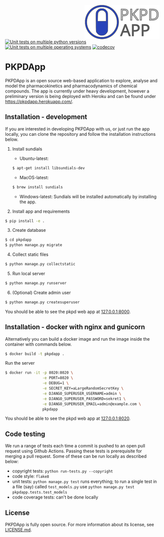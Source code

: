 <a href="https://pkpdapp.herokuapp.com">
    <img src="./pkpdapp/pkpdapp/static/images/logo_pkpdapp_with_text_no_boundary.svg" alt="PKPDApp logo" align="right">
</a>

[![Unit tests on multiple python versions](https://github.com/pkpdapp-team/pkpdapp/workflows/Unit%20tests%20(python%20versions)/badge.svg)](https://github.com/pkpdapp-team/pkpdapp/actions)
[![Unit tests on multiple operating systems](https://github.com/pkpdapp-team/pkpdapp/workflows/Unit%20tests%20(OS%20versions)/badge.svg)](https://github.com/pkpdapp-team/pkpdapp/actions)
[![codecov](https://codecov.io/gh/pkpdapp-team/pkpdapp/branch/master/graph/badge.svg)](https://codecov.io/gh/pkpdapp-team/pkpdapp)

# PKPDApp

PKPDApp is an open source web-based application to explore, analyse and model the pharmacokinetics and pharmacodynamics of chemical compounds. The app is currently under heavy development, however a preliminary version is being deployed with Heroku and can be found under https://pkpdapp.herokuapp.com/.

## Installation - development

If you are interested in developing PKPDApp with us, or just run the app locally, you can clone the repository and follow the installation instructions below.

1. Install sundials
    - Ubuntu-latest:
    ```bash
    $ apt-get install libsundials-dev
    ```
    - MacOS-latest:
    ```bash
    $ brew install sundials
    ```
    - Windows-latest:
    Sundials will be installed automatically by installing the app.

2. Install app and requirements

```bash
$ pip install -e .
```

3. Create database

```bash
$ cd pkpdapp
$ python manage.py migrate
```

4. Collect static files
```bash
$ python manage.py collectstatic
```

5. Run local server

```bash
$ python manage.py runserver
```

6. (Optional) Create admin user

```bash
$ python manage.py createsuperuser
```

You should be able to see the pkpd web app at [127.0.0.1:8000](127.0.0.1:8000).


## Installation - docker with nginx and gunicorn

Alternatively you can build a docker image and run the image inside the container with commands below.

```bash
$ docker build -t pkpdapp .
```

Run the server

```bash
$ docker run -it -p 8020:8020 \
                 -e PORT=8020 \
                 -e DEBUG=1 \
                 -e SECRET_KEY=aLargeRandomSecretKey \
                 -e DJANGO_SUPERUSER_USERNAME=admin \
                 -e DJANGO_SUPERUSER_PASSWORD=sekret1 \
                 -e DJANGO_SUPERUSER_EMAIL=admin@example.com \
                 pkpdapp
```

You should be able to see the pkpd web app at [127.0.0.1:8020](127.0.0.1:8020).

## Code testing

We run a range of tests each time a commit is pushed to an open pull request
using Github Actions. Passing these tests is prerequisite for merging a pull
request. Some of these can be run locally as described below:

- copyright tests: `python run-tests.py --copyright`
- code style: `flake8`
- unit tests: `python manage.py test` runs everything; to run a single test in
a file (say) called `test_models.py` use
`python manage.py test pkpdapp.tests.test_models`
- code coverage tests: can't be done locally

## License
PKPDApp is fully open source. For more information about its license, see [LICENSE.md](LICENSE.md).
